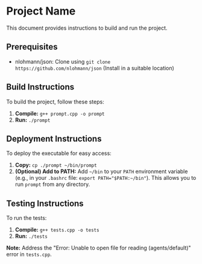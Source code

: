 # Project Name

This document provides instructions to build and run the project.

## Prerequisites

* nlohmann/json: Clone using `git clone https://github.com/nlohmann/json` (Install in a suitable location)

## Build Instructions

To build the project, follow these steps:

1. **Compile:** `g++ prompt.cpp -o prompt`
2. **Run:** `./prompt`


## Deployment Instructions

To deploy the executable for easy access:

1. **Copy:** `cp ./prompt ~/bin/prompt`
2. **(Optional) Add to PATH:** Add `~/bin` to your `PATH` environment variable (e.g., in your `.bashrc` file: `export PATH="$PATH:~/bin"`). This allows you to run `prompt` from any directory.


## Testing Instructions

To run the tests:

1. **Compile:** `g++ tests.cpp -o tests`
2. **Run:** `./tests`

**Note:** Address the "Error: Unable to open file for reading (agents/default)" error in `tests.cpp`.

